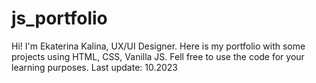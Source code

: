 # js_portfolio
Hi! I'm Ekaterina Kalina, UX/UI Designer. Here is my portfolio with some projects using HTML, CSS, Vanilla JS.
Fell free to use the code for your learning purposes.
Last update: 10.2023
